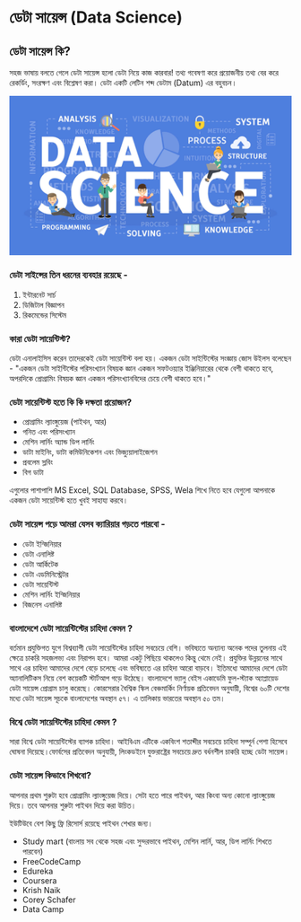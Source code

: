 # ডেটা সায়েন্স \(Data Science\)

## ডেটা সায়েন্স কি? 

সহজ ভাষায় বলতে গেলে ডেটা সায়েন্স হলো ডেটা নিয়ে কাজ কারবার! তথ্য গবেষণা করে প্রয়োজনীয় তথ্য বের করে রেকর্ডিং, সংরক্ষণ এবং বিশ্লেষণ করা। ডেটা একটি লেটিন শব্দ ডেটাম \(Datum\) এর বহুবচন।

![Data Science](.gitbook/assets/what-is-data-science.jpg)

### ডেটা সাইন্সের তিন ধরনের ব্যবহার রয়েছে - 

1. ইন্টারনেট সার্চ 
2. ডিজিটাল বিজ্ঞাপন
3. রিকমেন্ডের সিস্টেম

### কারা ডেটা সায়েন্টিস্ট? 

ডেটা এনালাইসিস করেন তাদেরকেই ডেটা সায়েন্টিস্ট বলা হয়। একজন ডেটা সাইন্টিস্টের সংজ্ঞায় জোস উইলস বলেছেন - "একজন ডেটা সাইন্টিস্টের পরিসংখ্যান বিষয়ক জ্ঞান একজন সফটওয়্যার ইঞ্জিনিয়ারের থেকে বেশী থাকতে হবে, অপরদিকে প্রোগ্রামিং বিষয়ক জ্ঞান একজন পরিসংখ্যানবিদের চেয়ে বেশী থাকতে হবে।"

### ডেটা সায়েন্টিস্ট হতে কি কি দক্ষতা প্রয়োজন?

* প্রোগ্রামিং ল্যাংঙ্গুয়েজ \(পাইথন, আর\)
* গনিত এবং পরিসংখ্যান
* মেশিন লার্নিং অ্যান্ড ডিপ লার্নিং 
* ডাটা মাইনিং, ডাটা কমিউনিকেশন এবং ভিজ্যুয়ালাইজেশন
* প্রবলেম স্লবিং 
* বিগ ডাটা 

এগুলোর পাশাপাশি MS Excel, SQL Database, SPSS, Wela শিখে নিতে হবে যেগুলো আপনাকে একজন ডেটা সায়েন্টিস্ট হতে খুবই সাহায্য করবে।

### ডেটা সায়েন্স পড়ে আমরা যেসব ক্যারিয়ার গড়তে পারবো - 

* ডেটা ইন্জিনিয়ার 
* ডেটা এনালিষ্ট 
* ডেটা আর্কিটেক 
* ডেটা এডমিনিস্ট্রেটর 
* ডেটা সায়েন্টিস্ট 
* মেশিন লার্নিং ইন্জিনিয়ার 
* বিজনেস এনালিষ্ট

### বাংলাদেশে ডেটা সায়েন্টিস্টের চাহিদা কেমন ? 

বর্তমান প্রযুক্তিগত যুগে বিশ্বব্যাপী ডেটা সায়েন্টিস্টের চাহিদা সবচেয়ে বেশি। ভবিষ্যতে অন্যান্য অনেক পদের তুলনায় এই ক্ষেত্রে চাকরি সহজলভ্য এবং নিরাপদ হবে। আমরা একটু পিছিয়ে থাকলেও কিন্তু থেমে নেই। প্রযুক্তির উন্নয়নের সাথে সাথে এর চাহিদা আমাদের দেশে বেড়ে চলেছে এবং ভবিষ্যতে এর চাহিদা আরো বাড়বে। ইতিমধ্যে আমাদের দেশে ডেটা অ্যানালিটিকস নিয়ে বেশ কয়েকটি স্টার্টআপ গড়ে উঠেছে। বাংলাদেশে ভ্যালু বেইস একাডেমি ফুল-স্ট্যাক অ্যাপ্লায়েড ডেটা সায়েন্স প্রোগ্রাম চালু করেছে। কোরসেরার বৈশ্বিক স্কিল বেঞ্চমার্কিং নির্ণায়ক প্রতিবেদন অনুযায়ী, বিশ্বের ৬০টি দেশের মধ্যে ডেটা সায়েন্স সূচকে বাংলাদেশের অবস্থান ৫৭।  এ তালিকায় ভারতের অবস্থান ৫০ তম।

### বিশ্বে ডেটা সায়েন্টিস্টের চাহিদা কেমন ? 

সারা বিশ্বে ডেটা সায়েন্টিস্টের ব্যাপক চাহিদা। আইবিএম এটিকে একবিংশ শতাব্দীর সবচেয়ে চাহিদা সম্পূর্ন পেশা হিসেবে ঘোষনা দিয়েছে।ফোর্বসের প্রতিবেদন অনুযায়ী, লিংকডইনে যুক্তরাষ্ট্রের সবচেয়ে দ্রুত বর্ধনশীল চাকরি হচ্ছে ডেটা সায়েন্স।

### ডেটা সায়েন্স কিভাবে শিখবো? 

আপনার প্রথম শুরুটা হবে প্রোগ্রামিং ল্যাংঙ্গুয়েজ দিয়ে। সেটা হতে পারে পাইথন, আর কিংবা অন্য কোনো ল্যাংঙ্গুয়েজ দিয়ে। তবে আপনার শুরুটা পাইথন দিয়ে করা উচিত। 

ইউটিউবে বেশ কিছু ফ্রি রিসোর্স রয়েছে পাইথন শেখার জন্য। 

* Study mart \(বাংলায় সব থেকে সহজ এবং সুন্দরভাবে পাইথন, মেশিন লার্নি, আর, ডিপ লার্নিং শিখতে পারবেন\)
* FreeCodeCamp 
* Edureka 
* Coursera 
* Krish Naik 
* Corey Schafer
* Data Camp

